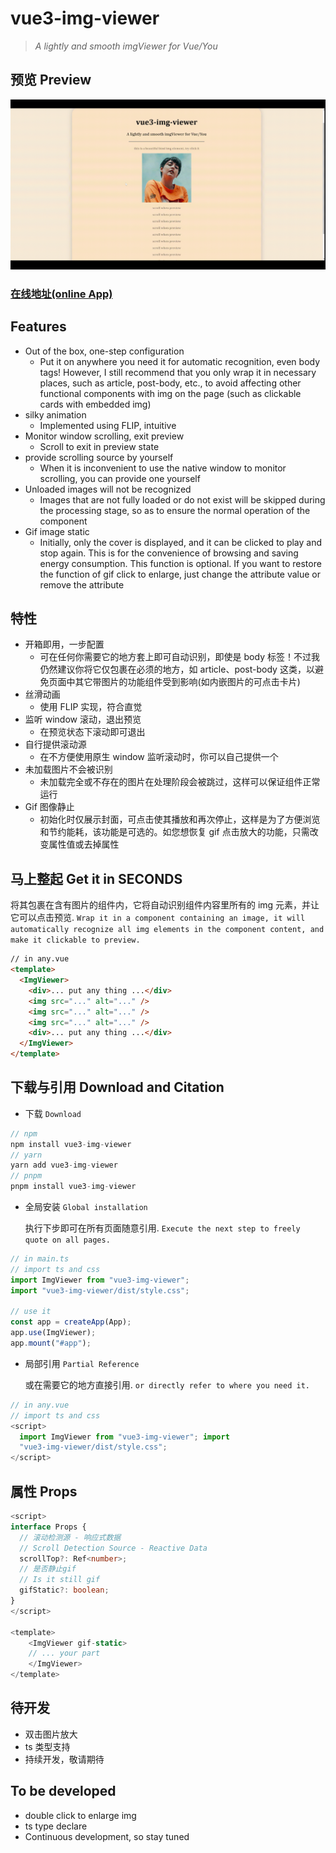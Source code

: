 # vue3-img-viewer

> _A lightly and smooth imgViewer for Vue/You_

## 预览 Preview

![preview](https://github.com/bullshitking-99/vue3-img-viewer/blob/master/src/assets/vue3-img-viewer.gif?raw=true)

### [在线地址(online App)](https://bullshitking-99.github.io/vue3-img-viewer/)

## Features

- Out of the box, one-step configuration
  - Put it on anywhere you need it for automatic recognition, even body tags! However, I still recommend that you only wrap it in necessary places, such as article, post-body, etc., to avoid affecting other functional components with img on the page (such as clickable cards with embedded img)
- silky animation
  - Implemented using FLIP, intuitive
- Monitor window scrolling, exit preview
  - Scroll to exit in preview state
- provide scrolling source by yourself
  - When it is inconvenient to use the native window to monitor scrolling, you can provide one yourself
- Unloaded images will not be recognized
  - Images that are not fully loaded or do not exist will be skipped during the processing stage, so as to ensure the normal operation of the component
- Gif image static
  - Initially, only the cover is displayed, and it can be clicked to play and stop again. This is for the convenience of browsing and saving energy consumption. This function is optional. If you want to restore the function of gif click to enlarge, just change the attribute value or remove the attribute

## 特性

- 开箱即用，一步配置
  - 可在任何你需要它的地方套上即可自动识别，即使是 body 标签！不过我仍然建议你将它仅包裹在必须的地方，如 article、post-body 这类，以避免页面中其它带图片的功能组件受到影响(如内嵌图片的可点击卡片)
- 丝滑动画
  - 使用 FLIP 实现，符合直觉
- 监听 window 滚动，退出预览
  - 在预览状态下滚动即可退出
- 自行提供滚动源
  - 在不方便使用原生 window 监听滚动时，你可以自己提供一个
- 未加载图片不会被识别
  - 未加载完全或不存在的图片在处理阶段会被跳过，这样可以保证组件正常运行
- Gif 图像静止
  - 初始化时仅展示封面，可点击使其播放和再次停止，这样是为了方便浏览和节约能耗，该功能是可选的。如您想恢复 gif 点击放大的功能，只需改变属性值或去掉属性

## 马上整起 Get it in SECONDS

将其包裹在含有图片的组件内，它将自动识别组件内容里所有的 img 元素，并让它可以点击预览.
`Wrap it in a component containing an image, it will automatically recognize all img elements in the component content, and make it clickable to preview.`

```html
// in any.vue
<template>
  <ImgViewer>
    <div>... put any thing ...</div>
    <img src="..." alt="..." />
    <img src="..." alt="..." />
    <img src="..." alt="..." />
    <div>... put any thing ...</div>
  </ImgViewer>
</template>
```

## 下载与引用 Download and Citation

- 下载 `Download`

```TypeScript
// npm
npm install vue3-img-viewer
// yarn
yarn add vue3-img-viewer
// pnpm
pnpm install vue3-img-viewer

```

- 全局安装 `Global installation`

  执行下步即可在所有页面随意引用. `Execute the next step to freely quote on all pages.`

```TypeScript
// in main.ts
// import ts and css
import ImgViewer from "vue3-img-viewer";
import "vue3-img-viewer/dist/style.css";

// use it
const app = createApp(App);
app.use(ImgViewer);
app.mount("#app");

```

- 局部引用 `Partial Reference`

  或在需要它的地方直接引用. `or directly refer to where you need it.`

```ts
// in any.vue
// import ts and css
<script>
  import ImgViewer from "vue3-img-viewer"; import
  "vue3-img-viewer/dist/style.css";
</script>
```

## 属性 Props

```ts
<script>
interface Props {
  // 滚动检测源 - 响应式数据
  // Scroll Detection Source - Reactive Data
  scrollTop?: Ref<number>;
  // 是否静止gif
  // Is it still gif
  gifStatic?: boolean;
}
</script>

<template>
    <ImgViewer gif-static>
    // ... your part
    </ImgViewer>
</template>

```

## 待开发

- 双击图片放大
- ts 类型支持
- 持续开发，敬请期待

## To be developed

- double click to enlarge img
- ts type declare
- Continuous development, so stay tuned
